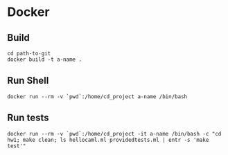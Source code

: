 # Docker
## Build 
```
cd path-to-git
docker build -t a-name .
```

## Run Shell
```
docker run --rm -v `pwd`:/home/cd_project a-name /bin/bash
```

## Run tests
```
docker run --rm -v `pwd`:/home/cd_project -it a-name /bin/bash -c "cd hw1; make clean; ls hellocaml.ml providedtests.ml | entr -s 'make test'"
```